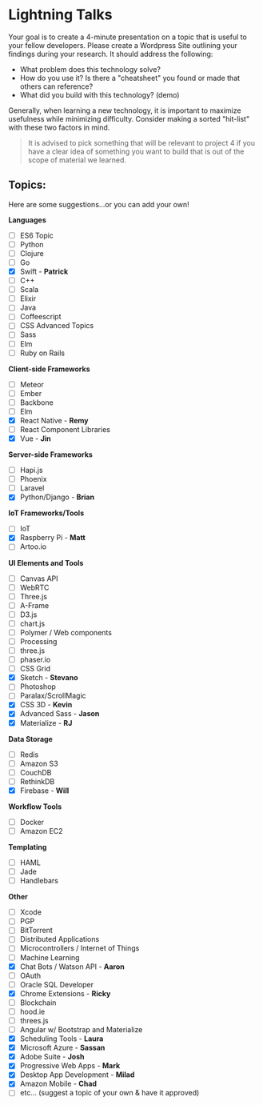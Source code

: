 # Lightning Talks

Your goal is to create a 4-minute presentation on a topic that is useful to your fellow developers. Please create a Wordpress Site outlining your findings during your research. It should address the following:

- What problem does this technology solve?
- How do you use it? Is there a "cheatsheet" you found or made that others can reference?
- What did you build with this technology? (demo)

Generally, when learning a new technology, it is important to maximize usefulness while minimizing difficulty. Consider making a sorted "hit-list" with these two factors in mind.

>It is advised to pick something that will be relevant to project 4 if you have a clear idea of something you want to build that is out of the scope of material we learned.

## Topics:
Here are some suggestions...or you can add your own!

**Languages**

- [ ] ES6 Topic
- [ ] Python
- [ ] Clojure
- [ ] Go
- [X] Swift - **Patrick**
- [ ] C++
- [ ] Scala
- [ ] Elixir
- [ ] Java
- [ ] Coffeescript
- [ ] CSS Advanced Topics
- [ ] Sass
- [ ] Elm
- [ ] Ruby on Rails

**Client-side Frameworks**

- [ ] Meteor
- [ ] Ember
- [ ] Backbone
- [ ] Elm
- [X] React Native - **Remy**
- [ ] React Component Libraries
- [X] Vue - **Jin**

**Server-side Frameworks**

- [ ] Hapi.js
- [ ] Phoenix
- [ ] Laravel
- [X] Python/Django - **Brian**

**IoT Frameworks/Tools**

- [ ] IoT
- [X] Raspberry Pi - **Matt**
- [ ] Artoo.io

**UI Elements and Tools**

- [ ] Canvas API
- [ ] WebRTC
- [ ] Three.js
- [ ] A-Frame
- [ ] D3.js
- [ ] chart.js
- [ ] Polymer / Web components
- [ ] Processing
- [ ] three.js
- [ ] phaser.io
- [ ] CSS Grid
- [X] Sketch - **Stevano**
- [ ] Photoshop
- [ ] Paralax/ScrollMagic
- [X] CSS 3D - **Kevin**
- [X] Advanced Sass - **Jason**
- [X] Materialize - **RJ**

**Data Storage**

- [ ] Redis
- [ ] Amazon S3
- [ ] CouchDB
- [ ] RethinkDB
- [X] Firebase - **Will**

**Workflow Tools**

- [ ] Docker
- [ ] Amazon EC2

**Templating**

- [ ] HAML
- [ ] Jade
- [ ] Handlebars

**Other**

- [ ] Xcode
- [ ] PGP
- [ ] BitTorrent
- [ ] Distributed Applications
- [ ] Microcontrollers / Internet of Things
- [ ] Machine Learning
- [X] Chat Bots / Watson API - **Aaron**
- [ ] OAuth
- [ ] Oracle SQL Developer
- [X] Chrome Extensions - **Ricky**
- [ ] Blockchain
- [ ] hood.ie
- [ ] threes.js
- [ ] Angular w/ Bootstrap and Materialize
- [X] Scheduling Tools - **Laura**
- [X] Microsoft Azure - **Sassan**
- [X] Adobe Suite - **Josh**
- [X] Progressive Web Apps - **Mark**
- [X] Desktop App Development - **Milad**
- [X] Amazon Mobile - **Chad**
- [ ] etc... (suggest a topic of your own & have it approved)
